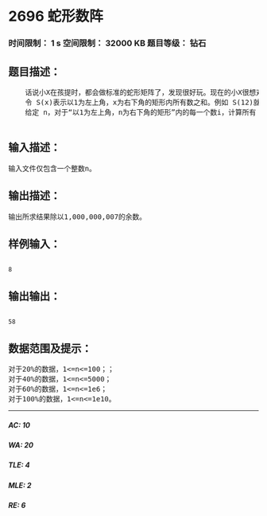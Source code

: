 # 2696 蛇形数阵   
### 时间限制： 1 s     空间限制： 32000 KB     题目等级： 钻石  
## 题目描述：  

<pre>
    话说小X在孩提时，都会做标准的蛇形矩阵了，发现很好玩。现在的小X很想对其进行改版，变为如下图类型的一个无限大蛇形数阵.
    令 S(x)表示以1为左上角，x为右下角的矩形内所有数之和。例如 S(12)就是 具有深色背景的数之和。
    给定 n，对于“以1为左上角，n为右下角的矩形”内的每一个数i，计算所有 S(i)之和。例如，当 n=8 时，所求结果为S(1)+S(2)+S(9)+S(4)+S(3)+S(8)=1+3+12+5+10+27=58。

</pre>
  
  
## 输入描述：  

<pre>
输入文件仅包含一个整数n。
</pre>
  
  
## 输出描述：  

<pre>
输出所求结果除以1,000,000,007的余数。
</pre>
  
  
## 样例输入：  

<pre><code>
8
</code></pre>
  
  
## 输出输出：  

<pre><code>
58
</code></pre>
  
  
## 数据范围及提示：  

<pre>
对于20%的数据，1<=n<=100；；
对于40%的数据，1<=n<=5000；
对于60%的数据，1<=n<=1e6；
对于100%的数据，1<=n<=1e10。
</pre>
  
  
***  

##### AC: 10  
##### WA: 20  
##### TLE: 4  
##### MLE: 2  
##### RE: 6  
